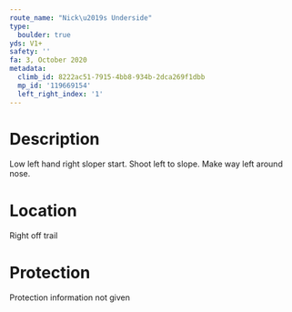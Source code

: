 ```yaml
---
route_name: "Nick\u2019s Underside"
type:
  boulder: true
yds: V1+
safety: ''
fa: 3, October 2020
metadata:
  climb_id: 8222ac51-7915-4bb8-934b-2dca269f1dbb
  mp_id: '119669154'
  left_right_index: '1'
---
```

# Description
Low left hand right sloper start. Shoot left to slope. Make way left around nose.

# Location
Right off trail

# Protection
Protection information not given
